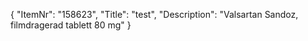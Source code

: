 {
  "ItemNr": "158623",
  "Title": "test",
  "Description": "Valsartan Sandoz, filmdragerad tablett 80 mg"
}